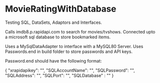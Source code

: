 # MovieRatingWithDatabase
Testing SQL, DataSets, Adaptors and Interfaces.

Calls imdb8.p.rapidapi.com to search for movies/tvshows.
Connected upto a microsoft sql database to store bookmarked items.

Uses a MySqlDataAdapter to interface with a MySQL80 Server.
Uses Passwords.end in build folder to store passwords and API keys.

Password.end should have the following format:

{
  "xrapidapikey": "",
  "SQLAccountName": "",
  "SQLPassword": "",
  "SQLAddress": "",
  "SQLPort": "",
  "SQLDatabase" : ""
}
